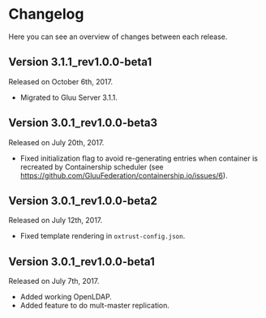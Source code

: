# Changelog

Here you can see an overview of changes between each release.

## Version 3.1.1_rev1.0.0-beta1

Released on October 6th, 2017.

* Migrated to Gluu Server 3.1.1.

## Version 3.0.1_rev1.0.0-beta3

Released on July 20th, 2017.

* Fixed initialization flag to avoid re-generating entries when container is recreated by Containership scheduler (see https://github.com/GluuFederation/containership.io/issues/6).

## Version 3.0.1_rev1.0.0-beta2

Released on July 12th, 2017.

* Fixed template rendering in `oxtrust-config.json`.

## Version 3.0.1_rev1.0.0-beta1

Released on July 7th, 2017.

* Added working OpenLDAP.
* Added feature to do mult-master replication.

